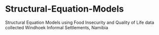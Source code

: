 # Structural-Equation-Models
Structural Equation Models using Food Insecurity and Quality of Life data collected Windhoek Informal Settlements, Namibia
